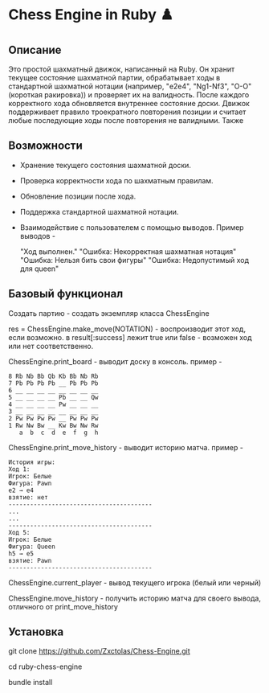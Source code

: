 # Chess Engine in Ruby ♟️

## Описание

Это простой шахматный движок, написанный на Ruby. 
Он хранит текущее состояние шахматной партии, обрабатывает ходы в стандартной шахматной нотации (например, "e2e4", "Ng1-Nf3", "O-O" (короткая ракировка)) и проверяет их на валидность. 
После каждого корректного хода обновляется внутреннее состояние доски.
Движок поддерживает правило троекратного повторения позиции и считает любые последующие ходы после повторения не валидными.
Также

## Возможности

- Хранение текущего состояния шахматной доски.
- Проверка корректности хода по шахматным правилам.
- Обновление позиции после хода.
- Поддержка стандартной шахматной нотации.
- Взаимодействие с пользователем с помощью выводов. Пример выводов - 

	"Ход выполнен."
	"Ошибка: Некорректная шахматная нотация"
	"Ошибка: Нельзя бить свои фигуры"
	"Ошибка: Недопустимый ход для queen"

## Базовый функционал

Создать партию - создать экземпляр класса ChessEngine

res = ChessEngine.make_move(NOTATION) - воспроизводит этот ход, если возможно.
в result[:success] лежит true или false - возможен ход или нет соответственно.

ChessEngine.print_board - выводит доску в консоль. пример - 

	8 Rb Nb Bb Qb Kb Bb Nb Rb
	7 Pb Pb Pb Pb __ Pb Pb Pb
	6 __ __ __ __ __ __ __ __
	5 __ __ __ __ Pb __ __ Qw
	4 __ __ __ __ Pw __ __ __
	3 __ __ __ __ __ __ __ __
	2 Pw Pw Pw Pw __ Pw Pw Pw
	1 Rw Nw Bw __ Kw Bw Nw Rw
	   a  b  c  d  e  f  g  h
	
ChessEngine.print_move_history - выводит историю матча. пример - 

	История игры:
	Ход 1:
  	Игрок: Белые
  	Фигура: Pawn
  	e2 → e4
  	взятие: нет
	----------------------------------------
	...
	...
	----------------------------------------
	Ход 5:
  	Игрок: Белые
  	Фигура: Queen
  	h5 → e5
  	взятие: Pawn
	----------------------------------------

ChessEngine.current_player - вывод текущего игрока (белый или черный)

ChessEngine.move_history - получить историю матча для своего вывода, отличного от print_move_history

## Установка

git clone https://github.com/Zxctolas/Chess-Engine.git

cd ruby-chess-engine

bundle install

